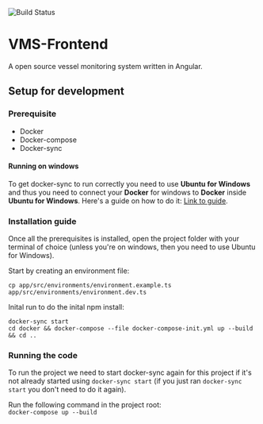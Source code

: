 ![Build Status](https://jenkins.focus.fish/buildStatus/icon?job=VMS-Frontend)

# VMS-Frontend
A open source vessel monitoring system written in Angular.

## Setup for development
### Prerequisite
 - Docker
 - Docker-compose
 - Docker-sync

#### Running on windows
To get docker-sync to run correctly you need to use __Ubuntu for Windows__ and thus you need to connect your __Docker__ for windows to __Docker__ inside __Ubuntu for Windows__. Here's a guide on how to do it: [Link to guide](https://nickjanetakis.com/blog/setting-up-docker-for-windows-and-wsl-to-work-flawlessly).

### Installation guide

Once all the prerequisites is installed, open the project folder with your terminal of choice (unless you're on windows, then you need to use Ubuntu for Windows).

Start by creating an environment file:
```
cp app/src/environments/environment.example.ts app/src/environments/environment.dev.ts
```

Inital run to do the inital npm install:
```
docker-sync start
cd docker && docker-compose --file docker-compose-init.yml up --build && cd ..
``` 

### Running the code

To run the project we need to start docker-sync again for this project if it's not already started using `docker-sync start` (if you just ran `docker-sync start` you don't need to do it again).

Run the following command in the project root:  
`docker-compose up --build`